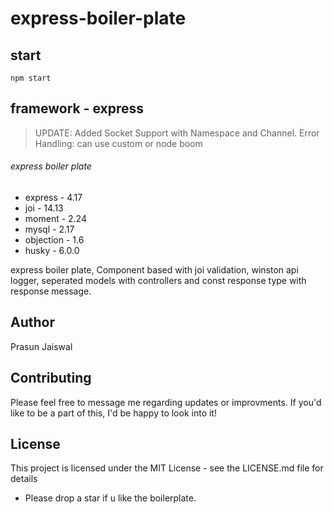 # express-boiler-plate
## start 
```
npm start
```
## framework - express

>UPDATE: Added Socket Support with Namespace and Channel.
Error Handling: can use custom or node boom 

###### express boiler plate 
* express   -  4.17
* joi       - 14.13
* moment    -  2.24
* mysql     -  2.17
* objection -  1.6
* husky     -  6.0.0 

express boiler plate, Component based with joi validation, winston api logger, seperated models with controllers and const response type with response message. 

## Author
Prasun Jaiswal

## Contributing
Please feel free to message me regarding updates or improvments. If you'd like to be a part of this, I'd be happy to look into it!

## License
This project is licensed under the MIT License - see the LICENSE.md file for details

* Please drop a star if u like the boilerplate.

